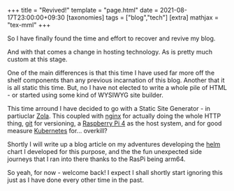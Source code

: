 +++
title = "Revived!"
template = "page.html"
date = 2021-08-17T23:00:00+09:30
[taxonomies]
tags = ["blog","tech"]
[extra]
mathjax = "tex-mml"
+++

So I have finally found the time and effort to recover and revive my blog.

<!-- more -->

And with that comes a change in hosting technology. As is pretty much custom at this stage.

One of the main differences is that this time I have used far more off the shelf components than any previous
incarnation of this blog. Another that it is all static this time. But, no I have not elected to write a whole
pile of HTML - or started using some kind of WYSIWYG site builder.

This time arround I have decided to go with a Static Site Generator - in partiuclar [Zola](https://getzola.org/).
This coupled with [nginx](https://nginx.org/) for actually doing the whole HTTP thing, [git](https://git-scm.org/)
for versioning, a [Raspberry Pi 4](https://www.raspberrypi.org/products/raspberry-pi-4-model-b/) as the host
system, and for good measure [Kubernetes](https://kubernetes.io/) for... overkill?

Shortly I will write up a blog article on my adventures developing the [helm](https://helm.sh/) chart I developed
for this purpose, and the the fun unexpected side journeys that I ran into there thanks to the RasPi being arm64.

So yeah, for now - welcome back! I expect I shall shortly start ignoring this just as I have done every other
time in the past.
